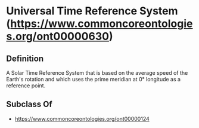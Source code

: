 # Universal Time Reference System (https://www.commoncoreontologies.org/ont00000630)

## Definition
A Solar Time Reference System that is based on the average speed of the Earth's rotation and which uses the prime meridian at 0° longitude as a reference point.

## Subclass Of
- https://www.commoncoreontologies.org/ont00000124

